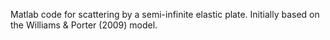 Matlab code for scattering by a semi-infinite elastic plate.
Initially based on the Williams & Porter (2009) model.
